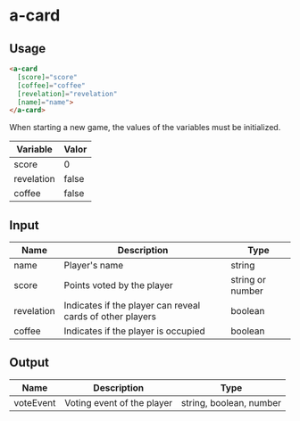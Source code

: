 # a-card

## Usage

```html
<a-card 
  [score]="score" 
  [coffee]="coffee" 
  [revelation]="revelation" 
  [name]="name">
</a-card>

```
When starting a new game, the values of the variables must be initialized.

| Variable    | Valor |
| ----------- | ----- |
| score | 0     |
| revelation  | false |
| coffee      | false |




## Input
| Name        | Description                                               | Type             |
| ----------- | --------------------------------------------------------- | ---------------- |
| name        | Player's name                                             | string           |
| score | Points voted by the player                                | string or number |
| revelation  | Indicates if the player can reveal cards of other players | boolean          |
| coffee      | Indicates if the player is occupied                       | boolean          |


## Output
| Name      | Description                | Type                    |
| --------- | -------------------------- | ----------------------- |
| voteEvent | Voting event of the player | string, boolean, number |
